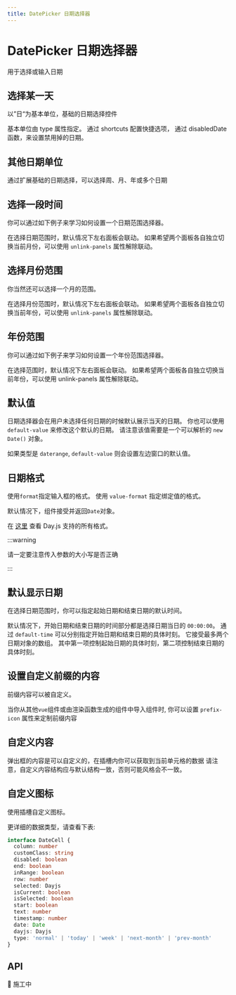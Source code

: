 ```yaml
---
title: DatePicker 日期选择器
---
```


# DatePicker 日期选择器

用于选择或输入日期

## 选择某一天

以”日“为基本单位，基础的日期选择控件

基本单位由 type 属性指定。 通过 shortcuts 配置快捷选项， 通过 disabledDate 函数，来设置禁用掉的日期。

<preview path="./enter-date" />

## 其他日期单位

通过扩展基础的日期选择，可以选择周、月、年或多个日期

<preview path="./other-measurements" />

## 选择一段时间

你可以通过如下例子来学习如何设置一个日期范围选择器。

在选择日期范围时，默认情况下左右面板会联动。 如果希望两个面板各自独立切换当前月份，可以使用 `unlink-panels` 属性解除联动。

<preview path="./date-range" />


## 选择月份范围

你当然还可以选择一个月的范围。

在选择月份范围时，默认情况下左右面板会联动。 如果希望两个面板各自独立切换当前年份，可以使用 `unlink-panels` 属性解除联动。

<preview path="./month-range" />

## 年份范围

你可以通过如下例子来学习如何设置一个年份范围选择器。

在选择范围时，默认情况下左右面板会联动。 如果希望两个面板各自独立切换当前年份，可以使用 unlink-panels 属性解除联动。

<preview path="./year-range" />

## 默认值

日期选择器会在用户未选择任何日期的时候默认展示当天的日期。 你也可以使用 `default-value` 来修改这个默认的日期。 请注意该值需要是一个可以解析的 `new Date()` 对象。

如果类型是 `daterange`, `default-value` 则会设置左边窗口的默认值。

<preview path="./default-value" />

## 日期格式

使用`format`指定输入框的格式。 使用 `value-format` 指定绑定值的格式。

默认情况下，组件接受并返回`Date`对象。

在 [这里](https://day.js.org/docs/en/display/format#list-of-all-available-formats) 查看 Day.js 支持的所有格式。

:::warning

请一定要注意传入参数的大小写是否正确

:::

<preview path="./date-formats" />

## 默认显示日期

在选择日期范围时，你可以指定起始日期和结束日期的默认时间。

默认情况下，开始日期和结束日期的时间部分都是选择日期当日的 `00:00:00`。 通过 `default-time` 可以分别指定开始日期和结束日期的具体时刻。 它接受最多两个日期对象的数组。 其中第一项控制起始日期的具体时刻，第二项控制结束日期的具体时刻。

<preview path="./default-time" />

## 设置自定义前缀的内容

前缀内容可以被自定义。

当你从其他`vue`组件或由渲染函数生成的组件中导入组件时, 你可以设置 `prefix-icon` 属性来定制前缀内容

<preview path="./custom-prefix-icon" />

## 自定义内容

弹出框的内容是可以自定义的，在插槽内你可以获取到当前单元格的数据 请注意，自定义内容结构应与默认结构一致，否则可能风格会不一致。

<preview path="./custom-content" />

## 自定义图标

使用插槽自定义图标。

<preview path="./custom-icon" />

更详细的数据类型，请查看下表:

```ts
interface DateCell {
  column: number
  customClass: string
  disabled: boolean
  end: boolean
  inRange: boolean
  row: number
  selected: Dayjs
  isCurrent: boolean
  isSelected: boolean
  start: boolean
  text: number
  timestamp: number
  date: Date
  dayjs: Dayjs
  type: 'normal' | 'today' | 'week' | 'next-month' | 'prev-month'
}
```

## API

🚧 施工中